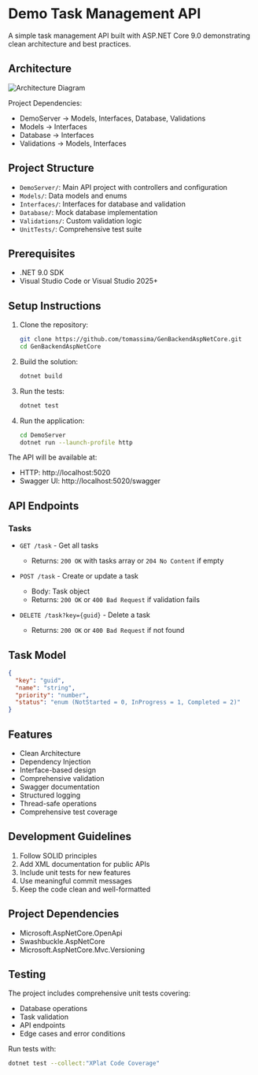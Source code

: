 # Demo Task Management API

A simple task management API built with ASP.NET Core 9.0 demonstrating clean architecture and best practices.

## Architecture

![Architecture Diagram](https://www.plantuml.com/plantuml/png/NK_BJWCn3BplLrYz09T-0kgYWjG34c8hxYRhLb7pY18lWh_79OGrkKIPySnePbSOCo_U3ULYGyAC7apqAGOAFF6N8yXa6CFPaPBCTCB5yP4-UNJs7BoemSX3UHXku2b7-OPv-8k2JUF6bE3sbT3mtGQmh5hnFQ2vTBOz-JXH_g0ihiVf2EFBeHhNYzO_nvbS-H7KxxymP7p7GjN_2xJW3PsTaMqCDK9XBJjSXvxGK5Mjy3fYJqasK31MS5i7s-szRZoeNN9gNJksLUnuNQi_wIurjATRQC-hK5L9qxrZ9yCMxxu1)


Project Dependencies:
- DemoServer → Models, Interfaces, Database, Validations
- Models → Interfaces
- Database → Interfaces
- Validations → Models, Interfaces

## Project Structure

- `DemoServer/`: Main API project with controllers and configuration
- `Models/`: Data models and enums
- `Interfaces/`: Interfaces for database and validation
- `Database/`: Mock database implementation
- `Validations/`: Custom validation logic
- `UnitTests/`: Comprehensive test suite

## Prerequisites

- .NET 9.0 SDK
- Visual Studio Code or Visual Studio 2025+

## Setup Instructions

1. Clone the repository:
   ```bash
   git clone https://github.com/tomassima/GenBackendAspNetCore.git
   cd GenBackendAspNetCore
   ```

2. Build the solution:
   ```bash
   dotnet build
   ```

3. Run the tests:
   ```bash
   dotnet test
   ```

4. Run the application:
   ```bash
   cd DemoServer
   dotnet run --launch-profile http
   ```

The API will be available at:
- HTTP: http://localhost:5020
- Swagger UI: http://localhost:5020/swagger

## API Endpoints

### Tasks

- `GET /task` - Get all tasks
  - Returns: `200 OK` with tasks array or `204 No Content` if empty

- `POST /task` - Create or update a task
  - Body: Task object
  - Returns: `200 OK` or `400 Bad Request` if validation fails

- `DELETE /task?key={guid}` - Delete a task
  - Returns: `200 OK` or `400 Bad Request` if not found

## Task Model

```json
{
  "key": "guid",
  "name": "string",
  "priority": "number",
  "status": "enum (NotStarted = 0, InProgress = 1, Completed = 2)"
}
```

## Features

- Clean Architecture
- Dependency Injection
- Interface-based design
- Comprehensive validation
- Swagger documentation
- Structured logging
- Thread-safe operations
- Comprehensive test coverage

## Development Guidelines

1. Follow SOLID principles
2. Add XML documentation for public APIs
3. Include unit tests for new features
4. Use meaningful commit messages
5. Keep the code clean and well-formatted

## Project Dependencies

- Microsoft.AspNetCore.OpenApi
- Swashbuckle.AspNetCore
- Microsoft.AspNetCore.Mvc.Versioning

## Testing

The project includes comprehensive unit tests covering:
- Database operations
- Task validation
- API endpoints
- Edge cases and error conditions

Run tests with:
```bash
dotnet test --collect:"XPlat Code Coverage"
```
